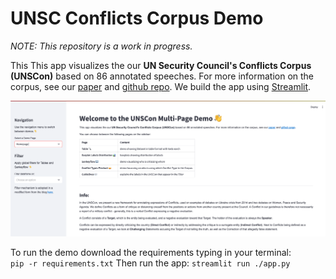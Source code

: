 # UNSC Conflicts Corpus Demo 

*NOTE: This repository is a work in progress.*

This This app visualizes the our **UN Security Council's Conflicts Corpus (UNSCon)** based on 86 annotated speeches.
For more information on the corpus, see our [paper](https://aclanthology.org/2024.lrec-main.716/) and [github repo](https://github.com/linatal/UNSCon).
We build the app using [Streamlit](https://streamlit.io/).

![homepage_img.png](homepage_img.png)

To run the demo download the requirements typing in your terminal:  
```pip -r requirements.txt```
Then run the app: ```streamlit run ./app.py``` 